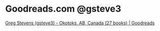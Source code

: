 # Goodreads.com @gsteve3


[Greg Stevens (gsteve3) - Okotoks, AB, Canada (27 books) | Goodreads](https://www.goodreads.com/user/show/88997684-greg-stevens)


